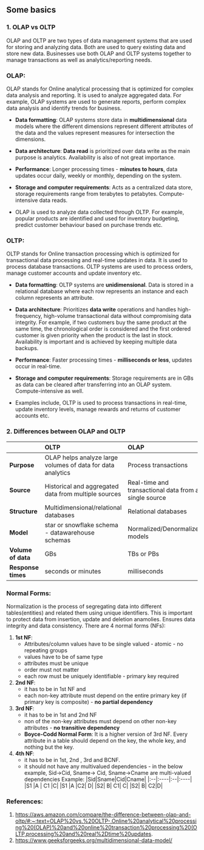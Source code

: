 ## Some basics

### 1. OLAP vs OLTP
   
OLAP and OLTP are two types of data management systems that are used for storing and analyzing data. Both are used to query existing data and store new data. Businesses use both OLAP and OLTP systems together to manage transactions as well as analytics/reporting needs. 

### OLAP:

OLAP stands for Online analytical processing that is optimized for complex data analysis and reporting. It is used to analyze aggregated data. For example, OLAP systems are used to generate reports, perform complex data analysis and identify trends for business. 

- **Data formatting**: OLAP systems store data in **multidimensional** data models where the different dimensions represent different attributes of the data and the values represent measures for intersection the dimensions. 

- **Data architecture**: **Data read** is prioritized over data write as the main purpose is analytics. Availability is also of not great importance. 

- **Performance**: Longer processing times - **minutes to hours**, data updates occur daily, weekly or monthly, depending on the system.

- **Storage and computer requirements**: Acts as a centralized data store, storage requirements range from terabytes to petabytes. Compute-intensive data reads. 

- OLAP is used to analyze data collected through OLTP. For example, popular products are identified and used for inventory budgeting, predict customer behaviour based on purchase trends  etc.

### OLTP:

OLTP stands for Online transaction processing which is optimized for transactional data processing and real-time updates in data. It is used to process database transactions. OLTP systems are used to process orders, manage customer accounts and update inventory etc. 

- **Data formatting**: OLTP systems are **unidimensional**. Data is stored in a relational database where each row represents an instance and each column represents an attribute. 

- **Data architecture**: Prioritizes **data write** operations and handles high-frequency, high-volume transactional data without compromising data integrity. For example, if two customers buy the same product at the same time, the chronological order is considered and the first ordered customer is given priority when the product is the last in stock. Availability is important and is achieved by keeping multiple data backups. 

- **Performance**: Faster processing times - **milliseconds or less**, updates occur in real-time.

- **Storage and computer requirements**: Storage requirements are in GBs as data can be cleared after transferring into an OLAP system. Compute-intensive as well.  

- Examples include, OLTP is used to process transactions in real-time, update inventory levels, manage rewards and returns of customer accounts etc. 

### 2. Differences between OLAP and OLTP

|      | OLTP | OLAP |
|:-----|:-----|:-----|                                                                              
|**Purpose**| OLAP helps analyze large volumes of data for data analytics | Process transactions |
|**Source** | Historical and aggregated data from multiple sources | Real-time and transactional data from a single source |
|**Structure** | Multidimensional/relational databases | Relational databases |
|**Model**|star or snowflake schema - datawarehouse schemas| Normalized/Denormalized models |
|**Volume of data**|GBs|TBs or PBs|
|**Response times**| seconds or minutes | milliseconds | 

   
### Normal Forms:

Normalization is the process of segregating data into different tables(entities) and related them using unique identifiers. This is important to protect data from insertion, update and deletion anamolies. Ensures data integrity and data consistency. There are 4 normal forms (NFs):

1. **1st NF**:
   - Attributes/column values have to be single valued - atomic - no repeating groups
   - values have to be of same type
   - attributes must be unique
   - order must not matter
   - each row must be uniquely identifiable - primary key required
2. **2nd NF**:
   - it has to be in 1st NF and
   - each non-key attribute must depend on the entire primary key (if primary key is composite) - **no partial dependency**
3. **3rd NF**:
   - it has to be in 1st and 2nd NF
   - non of the non-key attributes must depend on other non-key attributes - **no transitive dependency**
   - **Boyce-Codd Normal Form**: It is a higher version of 3rd NF. Every attribute in a table should depend on the key, the whole key, and nothing but the key.
4. **4th NF**:
   - it has to be in 1st, 2nd , 3rd and BCNF.
   - it should not have any multivalued dependencies - in the below example, Sid->Cid, Sname-> Cid, Sname->Cname are multi-valued dependencies
   Example:
   |Sid|Sname|Cid|Cname|
   |:--|:----|:--|:----|
   |S1 |A | C1 |C|
   |S1 |A |C2| D|
   |S2| B| C1| C|
   |S2| B| C2|D|




### References:
1. https://aws.amazon.com/compare/the-difference-between-olap-and-oltp/#:~:text=OLAP%20vs.%20OLTP-,Online%20analytical%20processing%20(OLAP)%20and%20online%20transaction%20processing%20(OLTP,processing%20and%20real%2Dtime%20updates.
2. https://www.geeksforgeeks.org/multidimensional-data-model/





